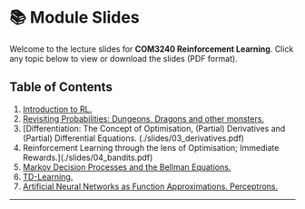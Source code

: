 # 📚 Module Slides

Welcome to the lecture slides for **COM3240 Reinforcement Learning**. Click any topic below to view or download the slides (PDF format).

## **Table of Contents**

1. [Introduction to RL.](./slides/01_introduction.pdf)
2. [Revisiting Probabilities: Dungeons, Dragons and other monsters.](./slides/02_probabilities.pdf)
3. [Differentiation: The Concept of Optimisation, (Partial) Derivatives and (Partial) Differential Equations. (./slides/03_derivatives.pdf)
4. Reinforcement Learning through the lens of Optimisation; Immediate Rewards.](./slides/04_bandits.pdf)
5. [Markov Decision Processes and the Bellman Equations.](./slides/05_mdp.pdf)
6. [TD-Learning.](./slides/06_tdlearning.pdf)
7. [Artificial Neural Networks as Function Approximations. Perceptrons.](./slides/TBA.pdf)

---
